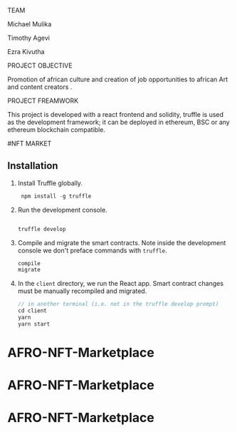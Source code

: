 TEAM

Michael Mulika 

Timothy Agevi

Ezra Kivutha


PROJECT OBJECTIVE

Promotion of african culture and creation of job opportunities to african Art and content creators .


PROJECT FREAMWORK

This project is developed with a react frontend and solidity, truffle is used as the development framework; it can be deployed in ethereum, BSC or any ethereum blockchain compatible.

#NFT MARKET 


## Installation
1. Install Truffle globally.
    ```javascript
     npm install -g truffle

    ```

2. Run the development console.
    ```javascript
    
    truffle develop
    ```

3. Compile and migrate the smart contracts. Note inside the development console we don't preface commands with `truffle`.
    ```javascript
    compile
    migrate
    ```

4. In the `client` directory, we run the React app. Smart contract changes must be manually recompiled and migrated.
    ```javascript
    // in another terminal (i.e. not in the truffle develop prompt)
    cd client
    yarn
    yarn start
    ```
# AFRO-NFT-Marketplace
# AFRO-NFT-Marketplace
# AFRO-NFT-Marketplace
